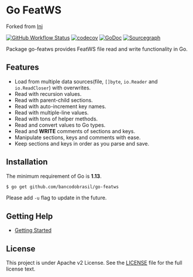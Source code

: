# Go FeatWS

Forked from [Ini](go-ini/ini)

[![GitHub Workflow Status](https://img.shields.io/github/checks-status/bancodobrasil/go-featws/main?logo=github&style=for-the-badge)](https://github.com/bancodobrasil/go-featws/actions?query=branch%3Amain)
[![codecov](https://img.shields.io/codecov/c/github/bancodobrasil/go-featws/master?logo=codecov&style=for-the-badge)](https://codecov.io/gh/bancodobrasil/go-featws)
[![GoDoc](https://img.shields.io/badge/GoDoc-Reference-blue?style=for-the-badge&logo=go)](https://pkg.go.dev/github.com/bancodobrasil/go-featws?tab=doc)
[![Sourcegraph](https://img.shields.io/badge/view%20on-Sourcegraph-brightgreen.svg?style=for-the-badge&logo=sourcegraph)](https://sourcegraph.com/github.com/bancodobrasil/go-featws)

<!--![](https://avatars0.githubusercontent.com/u/10216035?v=3&s=200) -->

Package go-featws provides FeatWS file read and write functionality in Go.

## Features

- Load from multiple data sources(file, `[]byte`, `io.Reader` and `io.ReadCloser`) with overwrites.
- Read with recursion values.
- Read with parent-child sections.
- Read with auto-increment key names.
- Read with multiple-line values.
- Read with tons of helper methods.
- Read and convert values to Go types.
- Read and **WRITE** comments of sections and keys.
- Manipulate sections, keys and comments with ease.
- Keep sections and keys in order as you parse and save.

## Installation

The minimum requirement of Go is **1.13**.

```sh
$ go get github.com/bancodobrasil/go-featws
```

Please add `-u` flag to update in the future.

## Getting Help

- [Getting Started](https://github.com/bancodobrasil/featws-transpiler)

## License

This project is under Apache v2 License. See the [LICENSE](LICENSE) file for the full license text.
